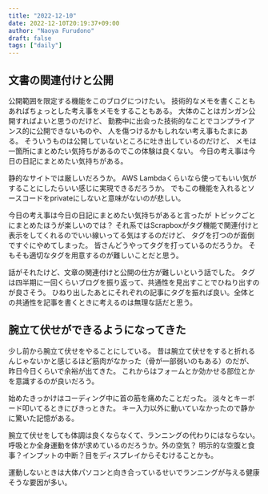 ```yaml
---
title: "2022-12-10"
date: 2022-12-10T20:19:37+09:00
author: "Naoya Furudono"
draft: false
tags: ["daily"]
---
```


## 文書の関連付けと公開

公開範囲を限定する機能をこのブログにつけたい。
技術的なメモを書くこともあればちょっとした考え事をメモをすることもある。
大体のことはガンガン公開すればよいと思うのだけど、
勤務中に出会った技術的なことでコンプライアンス的に公開できないものや、
人を傷つけるかもしれない考え事もたまにある。
そういうものは公開していないところに吐き出しているのだけど、
メモは一箇所にまとめたい気持ちがあるのでこの体験は良くない。
今日の考え事は今日の日記にまとめたい気持ちがある。

静的なサイトでは厳しいだろうか。
AWS Lambdaくらいなら使ってもいい気がすることにしたらいい感じに実現できるだろうか。
でもこの機能を入れるとソースコードをprivateにしないと意味がないのが悲しい。

今日の考え事は今日の日記にまとめたい気持ちがあると言ったが
トピックごとにまとめたほうが楽しいのでは？
それ系ではScrapboxがタグ機能で関連付けと表示をしてくれるのでいい線いってる気はするのだけど、
タグを打つのが面倒ですぐにやめてしまった。
皆さんどうやってタグを打っているのだろうか。
そもそも適切なタグを用意するのが難しいことだと思う。

話がそれたけど、文章の関連付けと公開の仕方が難しいという話でした。
タグは四半期に一回くらいブログを振り返って、共通性を見出すことでひねり出すのが良さそう。
ひねり出したあとにそれぞれの記事にタグを振れば良い。全体との共通性を記事を書くときに考えるのは無理な話だと思う。

## 腕立て伏せができるようになってきた

少し前から腕立て伏せをやることにしている。
昔は腕立て伏せをすると折れるんじゃないかと感じるほど筋肉がなかった（骨が一部弱いのもある）のだが、
昨日今日くらいで余裕が出てきた。
これからはフォームとか効かせる部位とかを意識するのが良いだろう。

始めたきっかけはコーディング中に首の筋を痛めたことだった。
淡々とキーボード叩いてるときにびきっときた。
キー入力以外に動いていなかったので静かに驚いた記憶がある。

腕立て伏せをしても体調は良くならなくて、ランニングの代わりにはならない。
呼吸とか全身運動を体が求めているのだろうか。外の空気？
明示的な空腹と食事？インプットの中断？目をディスプレイからそむけることかも。

運動しないときは大体パソコンと向き合っているせいでランニングが与える健康そうな要因が多い。

